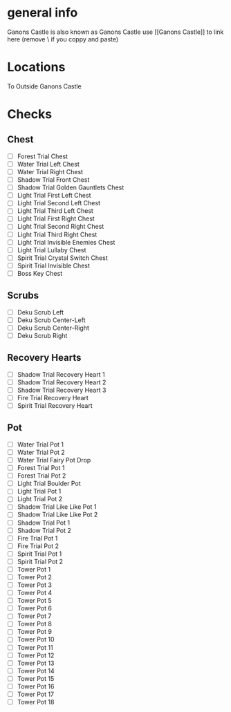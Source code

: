 # general info 
Ganons Castle is also known as Ganons Castle use \[\[Ganons Castle]] to link here (remove \\ if you coppy and paste)

# Locations
To Outside Ganons Castle
# Checks
## Chest
- [ ] Forest Trial Chest
- [ ] Water Trial Left Chest
- [ ] Water Trial Right Chest
- [ ] Shadow Trial Front Chest
- [ ] Shadow Trial Golden Gauntlets Chest
- [ ] Light Trial First Left Chest
- [ ] Light Trial Second Left Chest
- [ ] Light Trial Third Left Chest
- [ ] Light Trial First Right Chest
- [ ] Light Trial Second Right Chest
- [ ] Light Trial Third Right Chest
- [ ] Light Trial Invisible Enemies Chest
- [ ] Light Trial Lullaby Chest
- [ ] Spirit Trial Crystal Switch Chest
- [ ] Spirit Trial Invisible Chest
- [ ] Boss Key Chest
## Scrubs
- [ ] Deku Scrub Left
- [ ] Deku Scrub Center-Left
- [ ] Deku Scrub Center-Right
- [ ] Deku Scrub Right
## Recovery Hearts
- [ ] Shadow Trial Recovery Heart 1
- [ ] Shadow Trial Recovery Heart 2
- [ ] Shadow Trial Recovery Heart 3
- [ ] Fire Trial Recovery Heart
- [ ] Spirit Trial Recovery Heart
## Pot
- [ ] Water Trial Pot 1
- [ ] Water Trial Pot 2
- [ ] Water Trial Fairy Pot Drop
- [ ] Forest Trial Pot 1
- [ ] Forest Trial Pot 2
- [ ] Light Trial Boulder Pot
- [ ] Light Trial Pot 1
- [ ] Light Trial Pot 2
- [ ] Shadow Trial Like Like Pot 1
- [ ] Shadow Trial Like Like Pot 2
- [ ] Shadow Trial Pot 1
- [ ] Shadow Trial Pot 2
- [ ] Fire Trial Pot 1
- [ ] Fire Trial Pot 2
- [ ] Spirit Trial Pot 1
- [ ] Spirit Trial Pot 2
- [ ] Tower Pot 1
- [ ] Tower Pot 2
- [ ] Tower Pot 3
- [ ] Tower Pot 4
- [ ] Tower Pot 5
- [ ] Tower Pot 6
- [ ] Tower Pot 7
- [ ] Tower Pot 8
- [ ] Tower Pot 9
- [ ] Tower Pot 10
- [ ] Tower Pot 11
- [ ] Tower Pot 12
- [ ] Tower Pot 13
- [ ] Tower Pot 14
- [ ] Tower Pot 15
- [ ] Tower Pot 16
- [ ] Tower Pot 17
- [ ] Tower Pot 18